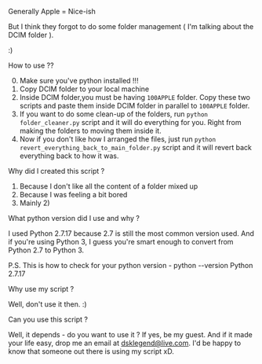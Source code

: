 Generally Apple = Nice-ish 

But I think they forgot to do some folder management ( 	I'm talking about the DCIM folder ).

:)


How to use ??

0) Make sure you've python installed !!!
1) Copy DCIM folder to your local machine 
2) Inside DCIM folder,you must be having `100APPLE` folder. Copy these two scripts and paste them inside DCIM folder in parallel to `100APPLE` folder.
3) If you want to do some clean-up of the folders, run `python folder_cleaner.py` script and it will do everything for you. Right from making the folders to moving them inside it.
4) Now if you don't like how I arranged the files, just run `python revert_everything_back_to_main_folder.py` script and it will revert back everything back to how it was.


Why did I created this script ?

1) Because I don't like all the content of a folder mixed up
2) Because I was feeling a bit bored
3) Mainly 2)


What python version did I use and why ?

I used Python 2.7.17 because 2.7 is still the most common version used. And if you're using Python 3, I guess you're smart enough to convert from Python 2.7 to Python 3.

P.S. This is how to check for your python version -
python --version
Python 2.7.17


Why use my script ?

Well, don't use it then. :) 


Can you use this script ?

Well, it depends - do you want to use it ? If yes, be my guest.
And if it made your life easy, drop me an email at dsklegend@live.com.
I'd be happy to know that someone out there is using my script xD.